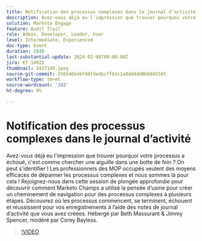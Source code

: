 ```yaml
---
title: Notification des processus complexes dans le journal d’activité
description: Avez-vous déjà eu l'impression que trouver pourquoi votre processus a échoué, c'est comme chercher une aiguille dans une botte de foin ? On peut s'identifier ! Les professionnels des MOP occupés veulent des moyens efficaces de dépanner les processus complexes et nous sommes là pour cela ! Rejoignez-nous dans cette session de plongée approfondie pour découvrir comment Marketo Champs a utilisé la pensée d’usine pour créer un cheminement de navigation pour des processus complexes à plusieurs étapes. Découvrez où les processus commencent, se terminent, échouent et réussissent pour vos enregistrements à l’aide des notes de journal d’activité que vous avez créées. Hébergé par Beth Massurant & Jimmy Spencer, modéré par Corey Bayless.
solution: Marketo Engage
feature: Audit Trail
role: Admin, Developer, Leader, User
level: Intermediate, Experienced
doc-type: Event
duration: 2849
last-substantial-update: 2024-02-08T00:00:00Z
jira: KT-14922
thumbnail: 3427149.jpeg
source-git-commit: 256546bebf40fdedbcff63c1a0dd4dd0b6845505
workflow-type: tm+mt
source-wordcount: '202'
ht-degree: 0%

---
```



# Notification des processus complexes dans le journal d’activité

Avez-vous déjà eu l&#39;impression que trouver pourquoi votre processus a échoué, c&#39;est comme chercher une aiguille dans une botte de foin ? On peut s&#39;identifier ! Les professionnels des MOP occupés veulent des moyens efficaces de dépanner les processus complexes et nous sommes là pour cela ! Rejoignez-nous dans cette session de plongée approfondie pour découvrir comment Marketo Champs a utilisé la pensée d’usine pour créer un cheminement de navigation pour des processus complexes à plusieurs étapes. Découvrez où les processus commencent, se terminent, échouent et réussissent pour vos enregistrements à l’aide des notes de journal d’activité que vous avez créées. Hébergé par Beth Massurant &amp; Jimmy Spencer, modéré par Corey Bayless.

>[!VIDEO](https://video.tv.adobe.com/v/3427149/?learn=on)
